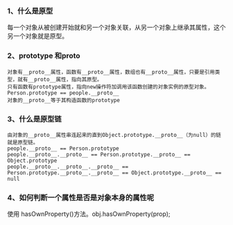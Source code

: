 ### 1、什么是原型

每一个对象从被创建开始就和另一个对象关联，从另一个对象上继承其属性，这个另一个对象就是原型。

### 2、prototype 和**proto**

    对象有__proto__属性，函数有__proto__属性，数组也有__proto__属性，只要是引用类型，就有__proto__属性，指向其原型。
    只有函数有prototype属性，指向new操作符加调用该函数创建的对象实例的原型对象。 Person.prototype == people.__proto__
    对象的__proto__等于其构造函数的prototype

### 3、什么是原型链

    由对象的__proto__属性串连起来的直到Object.prototype.__proto__（为null）的链就是原型链。
    people.__proto__ == Person.prototype
    people.__proto__.__proto__ == Person.prototype.__proto__ == Object.prototype
    people.__proto__.__proto__.__proto__ == Person.prototype.__proto__.__proto__ == Object.prototype.__proto__ == null

### 4、如何判断一个属性是否是对象本身的属性呢

使用 hasOwnProperty()方法。obj.hasOwnProperty(prop);
